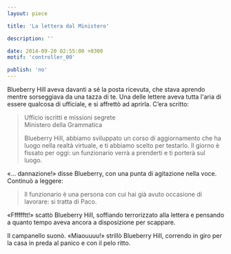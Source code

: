 ```yaml
---
layout: piece

title: 'La lettera dal Ministero'

description: ''

date: 2014-09-20 02:55:00 +0300
motif: 'controller_00'

publish: 'no'
---
```


Blueberry Hill aveva davanti a sé la posta ricevuta, che stava aprendo mentre sorseggiava da una tazza di te. Una delle lettere aveva tutta l'aria di essere qualcosa di ufficiale, e si affrettò ad aprirla. C’era scritto:

>Ufficio iscritti e missioni segrete  
Ministero della Grammatica
>
>Blueberry Hill,
abbiamo sviluppato un corso di aggiornamento che ha luogo nella realtà virtuale, e ti abbiamo scelto per testarlo. Il giorno è fissato per oggi: un funzionario verrà a prenderti e ti porterà sul luogo.

«… dannazione!» disse Blueberry, con una punta di agitazione nella voce. Continuò a leggere:

>Il funzionario è una persona con cui hai già avuto occasione di lavorare: si tratta di Paco.

«Fffffftt!» scattò Blueberry Hill, soffiando terrorizzato alla lettera e pensando a quanto tempo aveva ancora a disposizione per scappare.

Il campanello suonò.
«Miaouuuu!» strillò Blueberry Hill, correndo in giro per la casa in preda al panico e con il pelo ritto.
